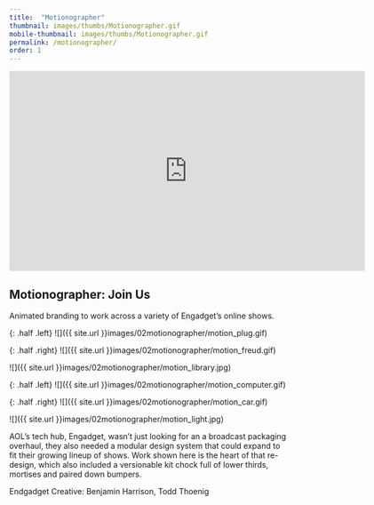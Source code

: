 ```yaml
---
title:  "Motionographer"
thumbnail: images/thumbs/Motionographer.gif
mobile-thumbnail: images/thumbs/Motionographer.gif
permalink: /motionographer/
order: 1
---
```


<div class='embed-container'>
    <iframe src="https://player.vimeo.com/video/171939446" width="640" height="360" frameborder="0" webkitallowfullscreen mozallowfullscreen allowfullscreen></iframe>
</div>

## Motionographer: Join Us
Animated branding to work across a variety of Engadget’s online shows.

{: .half .left}
![]({{ site.url }}images/02motionographer/motion_plug.gif)

{: .half .right}
![]({{ site.url }}images/02motionographer/motion_freud.gif)

![]({{ site.url }}images/02motionographer/motion_library.jpg)

{: .half .left}
![]({{ site.url }}images/02motionographer/motion_computer.gif)

{: .half .right}
![]({{ site.url }}images/02motionographer/motion_car.gif)

![]({{ site.url }}images/02motionographer/motion_light.jpg)


AOL’s tech hub, Engadget, wasn’t just looking for an a broadcast packaging overhaul, they also needed a modular design system that could expand to fit their growing lineup of shows. Work shown here is the heart of that re-design, which also included a versionable kit chock full of lower thirds, mortises and paired down bumpers.

Endgadget Creative: Benjamin Harrison, Todd Thoenig


